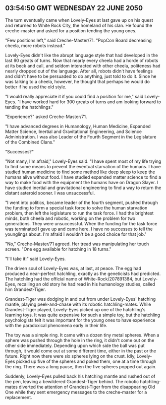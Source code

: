 ## 03:54:50 GMT WEDNESDAY 22 JUNE 2050
The turn eventually came when Lovely-Eyes at last gave up on his quest and returned to White Rock City, the homeland of his clan. He found the creche-master and asked for a position tending the young ones.

"Few positions left," said Creche-Master/71. "PopCon Board decreasing cheela, more robots instead."

Lovely-Eyes didn't like the abrupt language style that had developed in the last 60 greats of turns. Now that nearly every cheela had a horde of robots at its beck and call, and seldom interacted with other cheela, politeness had nearly dropped out of the language. After all, robots didn't have feelings and didn't have to be persuaded to do anything, just told to do it. Since he was talking to a cheela, however, he thought that perhaps he would do better if he used the old style.

"I would really appreciate it if you could find a position for me," said Lovely-Eyes. "I have worked hard for 300 greats of turns and am looking forward to tending the hatchlings."

"Experience?" asked Creche-Master/71.

"I have advanced degrees in Humanology, Human Medicine, Expanded Matter Science, Inertial and Gravitational Engineering, and Science Administration. I was also Leader of the Fourth Segment in the Legislature of the Combined Clans."

"Successes?"

"Not many, I'm afraid," Lovely-Eyes said. "I have spent most of my life trying to find some means to prevent the eventual starvation of the humans. I have studied human medicine to find some method like deep sleep to keep the humans alive without food. I have studied expanded matter science to find a way to make food with the equipment the humans have on Dragon Slayer. I have studied inertial and gravitational engineering to find a way to return the distant asteroid sooner. I was unsuccessful.

"I went into politics, became leader of the fourth segment, pushed through the funding to form a special task force to solve the human starvation problem, then left the legislature to run the task force. I had the brightest minds, both cheela and robotic, working on the problem for two generations. They were unsuccessful. When the funding for the task force was terminated I gave up and came here. I have no successes to tell the younglings about. I'm afraid I wouldn't be a good choice for that job."

"No," Creche-Master/71 agreed. Her tread was manipulating her touch screen. "One egg available for hatching in 18 turns."

"I'll take it!" said Lovely-Eyes.

The driven soul of Lovely-Eyes was, at last, at peace. The egg had produced a near-perfect hatchling, exactly as the geneticists had predicted. The hatchling had the official name of White-Rock/207891384, but Lovely-Eyes, recalling an old story he had read in his humanology studies, called him Grandest-Tiger.

Grandest-Tiger was dodging in and out from under Lovely-Eyes' hatching mantle, playing peek-and-chase with its robotic hatchling-mates. While Grandest-Tiger played, Lovely-Eyes picked up one of the hatchling's learning toys. It was quite expensive for such a simple toy, but the hatchling psychologists felt it was important for the young ones to have experience with the paradoxical phenomena early in their life.

The toy was a simple ring. It came with a dozen tiny metal spheres. When a sphere was pushed through the hole in the ring, it didn't come out on the other side immediately. Depending upon which side the ball was put through, it would come out at some different time, either in the past or the future. Right now there were six spheres lying on the crust. Idly, Lovely-Eyes picked up five of the spheres and poked them, one at a time through the ring. There was a long pause, then the five spheres popped out again.

Suddenly, Lovely-Eyes pulled back his hatching mantle and rushed out of the pen, leaving a bewildered Grandest-Tiger behind. The robotic hatchling-mates diverted the attention of Grandest-Tiger from the disappearing Old One while they sent emergency messages to the creche-master for a replacement.